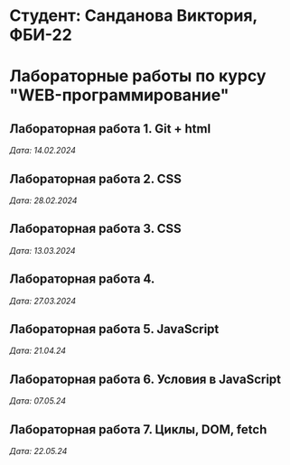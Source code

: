 # Студент: Санданова Виктория, ФБИ-22

# Лабораторные работы по курсу "WEB-программирование"

## Лабораторная работа 1. Git + html

*Дата: 14.02.2024*

## Лабораторная работа 2. CSS

*Дата: 28.02.2024*

## Лабораторная работа 3. CSS

*Дата: 13.03.2024*

## Лабораторная работа 4. 

*Дата: 27.03.2024*

## Лабораторная работа 5. JavaScript

*Дата: 21.04.24*

## Лабораторная работа 6. Условия в JavaScript

*Дата: 07.05.24*

## Лабораторная работа 7. Циклы, DOM, fetch

*Дата: 22.05.24*

